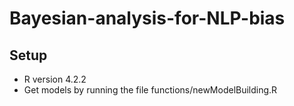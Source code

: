 # Bayesian-analysis-for-NLP-bias


## Setup
- R version 4.2.2
- Get models by running the file functions/newModelBuilding.R






